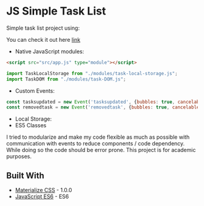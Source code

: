 # JS Simple Task List

Simple task list project using:

You can check it out here [link](https://du-almeidalima.github.io/js-tasklist-modules-class/)
* Native JavaScript modules:

```html
<script src="src/app.js" type="module"></script>
```
```js
import TaskLocalStorage from "./modules/task-local-storage.js";
import TaskDOM from "./modules/task-DOM.js";
```

* Custom Events:
```js
const tasksupdated = new Event('tasksupdated', {bubbles: true, cancelable: true});
const removedtask = new Event('removedtask', {bubbles: true, cancelable: true});
```

* Local Storage:
* ES5 Classes

I tried to modularize and make my code flexible as much as possible with communication with events to reduce components / code dependency. While doing so the code should be error prone. This project is for academic purposes.</br>

## Built With

* [Materialize CSS](https://materializecss.com/) - 1.0.0
* [JavaScript ES6](http://es6-features.org/#Constants) - ES6
